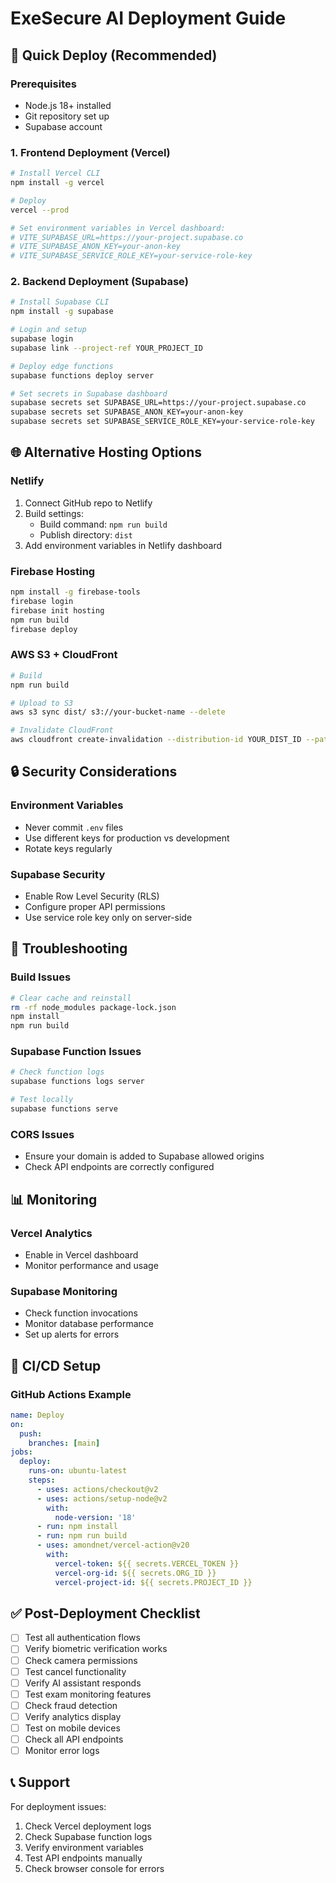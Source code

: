 # ExeSecure AI Deployment Guide

## 🚀 Quick Deploy (Recommended)

### Prerequisites
- Node.js 18+ installed
- Git repository set up
- Supabase account

### 1. Frontend Deployment (Vercel)

```bash
# Install Vercel CLI
npm install -g vercel

# Deploy
vercel --prod

# Set environment variables in Vercel dashboard:
# VITE_SUPABASE_URL=https://your-project.supabase.co
# VITE_SUPABASE_ANON_KEY=your-anon-key
# VITE_SUPABASE_SERVICE_ROLE_KEY=your-service-role-key
```

### 2. Backend Deployment (Supabase)

```bash
# Install Supabase CLI
npm install -g supabase

# Login and setup
supabase login
supabase link --project-ref YOUR_PROJECT_ID

# Deploy edge functions
supabase functions deploy server

# Set secrets in Supabase dashboard
supabase secrets set SUPABASE_URL=https://your-project.supabase.co
supabase secrets set SUPABASE_ANON_KEY=your-anon-key
supabase secrets set SUPABASE_SERVICE_ROLE_KEY=your-service-role-key
```

## 🌐 Alternative Hosting Options

### Netlify
1. Connect GitHub repo to Netlify
2. Build settings:
   - Build command: `npm run build`
   - Publish directory: `dist`
3. Add environment variables in Netlify dashboard

### Firebase Hosting
```bash
npm install -g firebase-tools
firebase login
firebase init hosting
npm run build
firebase deploy
```

### AWS S3 + CloudFront
```bash
# Build
npm run build

# Upload to S3
aws s3 sync dist/ s3://your-bucket-name --delete

# Invalidate CloudFront
aws cloudfront create-invalidation --distribution-id YOUR_DIST_ID --paths "/*"
```

## 🔒 Security Considerations

### Environment Variables
- Never commit `.env` files
- Use different keys for production vs development
- Rotate keys regularly

### Supabase Security
- Enable Row Level Security (RLS)
- Configure proper API permissions
- Use service role key only on server-side

## 🚨 Troubleshooting

### Build Issues
```bash
# Clear cache and reinstall
rm -rf node_modules package-lock.json
npm install
npm run build
```

### Supabase Function Issues
```bash
# Check function logs
supabase functions logs server

# Test locally
supabase functions serve
```

### CORS Issues
- Ensure your domain is added to Supabase allowed origins
- Check API endpoints are correctly configured

## 📊 Monitoring

### Vercel Analytics
- Enable in Vercel dashboard
- Monitor performance and usage

### Supabase Monitoring
- Check function invocations
- Monitor database performance
- Set up alerts for errors

## 🔄 CI/CD Setup

### GitHub Actions Example
```yaml
name: Deploy
on:
  push:
    branches: [main]
jobs:
  deploy:
    runs-on: ubuntu-latest
    steps:
      - uses: actions/checkout@v2
      - uses: actions/setup-node@v2
        with:
          node-version: '18'
      - run: npm install
      - run: npm run build
      - uses: amondnet/vercel-action@v20
        with:
          vercel-token: ${{ secrets.VERCEL_TOKEN }}
          vercel-org-id: ${{ secrets.ORG_ID }}
          vercel-project-id: ${{ secrets.PROJECT_ID }}
```

## ✅ Post-Deployment Checklist

- [ ] Test all authentication flows
- [ ] Verify biometric verification works
- [ ] Check camera permissions
- [ ] Test cancel functionality
- [ ] Verify AI assistant responds
- [ ] Test exam monitoring features
- [ ] Check fraud detection
- [ ] Verify analytics display
- [ ] Test on mobile devices
- [ ] Check all API endpoints
- [ ] Monitor error logs

## 📞 Support

For deployment issues:
1. Check Vercel deployment logs
2. Check Supabase function logs
3. Verify environment variables
4. Test API endpoints manually
5. Check browser console for errors